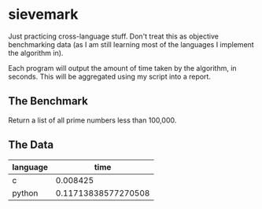 # sievemark

Just practicing cross-language stuff. Don't treat this as objective benchmarking
data (as I am still learning most of the languages I implement the algorithm in).

Each program will output the amount of time taken by the algorithm, in seconds. This will be aggregated using my script into a report.

## The Benchmark

Return a list of all prime numbers less than 100,000.

## The Data

|language|time|
|-|-|
c|0.008425
python|0.11713838577270508

